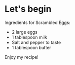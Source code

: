 # Let's begin

Ingredients for Scrambled Eggs:

- 2 large eggs
- 1 tablespoon milk
- Salt and pepper to taste
- 1 tablespoon butter

Enjoy my recipe!
